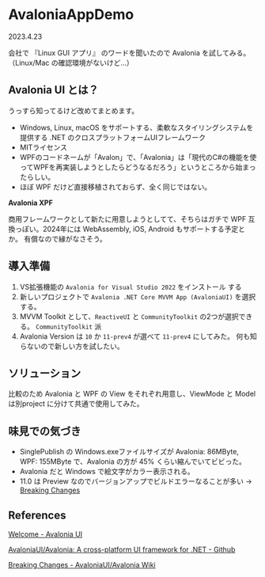 # AvaloniaAppDemo

2023.4.23

会社で 『Linux GUI アプリ』 のワードを聞いたので Avalonia を試してみる。（Linux/Mac の確認環境がないけど…）

## Avalonia UI とは？

うっすら知ってるけど改めてまとめます。

- Windows, Linux, macOS をサポートする、柔軟なスタイリングシステムを提供する .NET のクロスプラットフォームUIフレームワーク
- MITライセンス
- WPFのコードネームが「Avalon」で、「Avalonia」は「現代のC#の機能を使ってWPFを再実装しようとしたらどうなるだろう」というところから始まったらしい。
- ほぼ WPF だけど直接移植されておらず、全く同じではない。

**Avalonia XPF**

商用フレームワークとして新たに用意しようとしてて、そちらはガチで WPF 互換っぽい。2024年には WebAssembly, iOS, Android もサポートする予定とか。 有償なので縁がなさそう。

## 導入準備

1. VS拡張機能の `Avalonia for Visual Studio 2022` をインストール する
2. 新しいプロジェクトで `Avalonia .NET Core MVVM App (AvaloniaUI)` を選択する。
3. MVVM Toolkit として、`ReactiveUI` と `CommunityToolkit` の2つが選択できる。 `CommunityToolkit` 派
4. Avalonia Version は `10` か `11-prev4` が選べて `11-prev4` にしてみた。 何も知らないので新しい方を試したい。

## ソリューション

比較のため Avalonia と WPF の View をそれぞれ用意し、ViewMode と Model は別project に分けて共通で使用してみた。

## 味見での気づき

- SinglePublish の Windows.exeファイルサイズが Avalonia: 86MByte, WPF: 155MByte で、Avalonia の方が 45% くらい縮んでいてビビった。
- Avalonia だと Windows で絵文字がカラー表示される。
- 11.0 は Preview なのでバージョンアップでビルドエラーなることが多い → [Breaking Changes](https://github.com/AvaloniaUI/Avalonia/wiki/Breaking-Changes)

## References

[Welcome - Avalonia UI](https://docs.avaloniaui.net/)

[AvaloniaUI/Avalonia: A cross-platform UI framework for .NET - Github](https://github.com/AvaloniaUI/Avalonia)

[Breaking Changes - AvaloniaUI/Avalonia Wiki](https://github.com/AvaloniaUI/Avalonia/wiki/Breaking-Changes)
